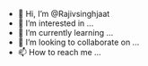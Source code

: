 - 👋 Hi, I’m @Rajivsinghjaat
- 👀 I’m interested in ...
- 🌱 I’m currently learning ...
- 💞️ I’m looking to collaborate on ...
- 📫 How to reach me ...

<!---
Rajivsinghjaat/Rajivsinghjaat is a ✨ special ✨ repository because its `README.md` (this file) appears on your GitHub profile.
You can click the Preview link to take a look at your changes.
--->
